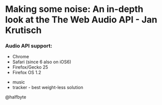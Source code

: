 Making some noise: An in-depth look at the The Web Audio API - Jan Krutisch
===========================================================================

### Audio API support:
- Chrome
- Safari (since 6 also on iOS6)
- Firefox/Gecko 25
- Firefox OS 1.2

+ music
+ tracker - best weight-less solution

@halfbyte
